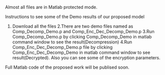 Almost all files are in Matlab protected mode.

Instructions to see some of the Demo results of our proposed model

1. Download all the files
2.There are two demo files named as Comp_Decomp_Demo.p and Comp_Enc_Dec_Decomp_Demo.p
3.Run Comp_Decomp_Demo.p by clicking Comp_Decomp_Demo in matlab command window to see the result(Decompression)
4.Run Comp_Enc_Dec_Decomp_Demo.p file by clicking Comp_Enc_Dec_Decomp_Demo in matlab command window to see result(Decrypted). Also you can see some of the encryption parameters.


Full Matlab code of the proposed work will be publised soon.
